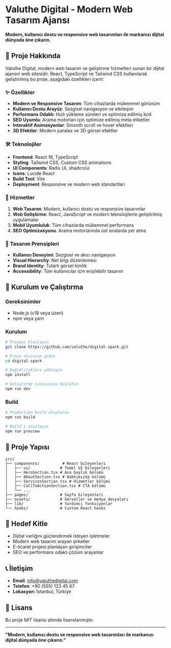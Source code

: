 # Valuthe Digital - Modern Web Tasarım Ajansı

**Modern, kullanıcı dostu ve responsive web tasarımları ile markanızı dijital dünyada öne çıkarın.**

## 🚀 Proje Hakkında

Valuthe Digital, modern web tasarım ve geliştirme hizmetleri sunan bir dijital ajansın web sitesidir. React, TypeScript ve Tailwind CSS kullanılarak geliştirilmiş bu proje, aşağıdaki özellikleri içerir:

### ✨ Özellikler

- **Modern ve Responsive Tasarım**: Tüm cihazlarda mükemmel görünüm
- **Kullanıcı Dostu Arayüz**: Sezgisel navigasyon ve etkileşim
- **Performans Odaklı**: Hızlı yükleme süreleri ve optimize edilmiş kod
- **SEO Uyumlu**: Arama motorları için optimize edilmiş meta etiketler
- **Interaktif Animasyonlar**: Smooth scroll ve hover efektleri
- **3D Efektler**: Modern paralax ve 3D görsel efektler

### 🛠 Teknolojiler

- **Frontend**: React 18, TypeScript
- **Styling**: Tailwind CSS, Custom CSS animations
- **UI Components**: Radix UI, shadcn/ui
- **Icons**: Lucide React
- **Build Tool**: Vite
- **Deployment**: Responsive ve modern web standartları

### 📱 Hizmetler

1. **Web Tasarım**: Modern, kullanıcı dostu ve responsive tasarımlar
2. **Web Geliştirme**: React, JavaScript ve modern teknolojilerle geliştirilmiş uygulamalar
3. **Mobil Uyumluluk**: Tüm cihazlarda mükemmel performans
4. **SEO Optimizasyonu**: Arama motorlarında üst sıralarda yer alma

### 🎨 Tasarım Prensipleri

- **Kullanıcı Deneyimi**: Sezgisel ve akıcı navigasyon
- **Visual Hierarchy**: Net bilgi düzenlemesi
- **Brand Identity**: Tutarlı görsel kimlik
- **Accessibility**: Tüm kullanıcılar için erişilebilir tasarım

## 🚀 Kurulum ve Çalıştırma

### Gereksinimler
- Node.js (v18 veya üzeri)
- npm veya yarn

### Kurulum

```bash
# Projeyi klonlayın
git clone https://github.com/valuthe/digital-spark.git

# Proje dizinine gidin
cd digital-spark

# Bağımlılıkları yükleyin
npm install

# Geliştirme sunucusunu başlatın
npm run dev
```

### Build

```bash
# Production build oluşturun
npm run build

# Build'i önizleyin
npm run preview
```

## 📝 Proje Yapısı

```
src/
├── components/          # React bileşenleri
│   ├── ui/             # Temel UI bileşenleri
│   ├── HeroSection.tsx # Ana başlık bölümü
│   ├── AboutSection.tsx # Hakkımızda bölümü
│   ├── ServicesSection.tsx # Hizmetler bölümü
│   ├── CallToActionSection.tsx # CTA bölümü
│   └── ...
├── pages/              # Sayfa bileşenleri
├── assets/             # Görseller ve medya dosyaları
├── lib/                # Yardımcı fonksiyonlar
└── hooks/              # Custom React hooks
```

## 🎯 Hedef Kitle

- Dijital varlığını güçlendirmek isteyen işletmeler
- Modern web tasarım arayan şirketler
- E-ticaret projesi planlayan girişimciler
- SEO ve performans odaklı çözüm arayanlar

## 📞 İletişim

- **Email**: info@valuthedigital.com
- **Telefon**: +90 (555) 123 45 67
- **Lokasyon**: İstanbul, Türkiye

## 📄 Lisans

Bu proje MIT lisansı altında lisanslanmıştır.

---

**"Modern, kullanıcı dostu ve responsive web tasarımları ile markanızı dijital dünyada öne çıkarın."**
